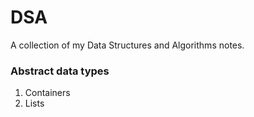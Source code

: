 DSA
============
A collection of my Data Structures and Algorithms notes.

### Abstract data types
1. Containers
1. Lists
